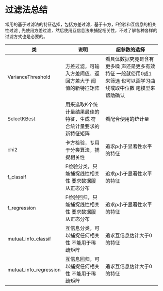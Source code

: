 # 过滤法总结

常用的基于过滤法的特征选择，包括方差过滤，基于卡方，F检验和互信息的相关性过滤  , 先使用方差过滤，然后使用互信息法来捕捉相关性，不过了解各种各样的过滤方式也是必要的。  

| 类                     | 说明                                                         | 超参数的选择                                                 |
| ---------------------- | ------------------------------------------------------------ | ------------------------------------------------------------ |
| VarianceThreshold      | 方差过滤，可输入方差阈值，返回方差大于 阈值的新特征矩阵      | 看具体数据究竟是含有更多噪 声还是更多有效特征 一般就使用0或1来筛选 也可以画学习曲线或取中位数 跑模型来帮助确认 |
| SelectKBest            | 用来选取K个统计量结果最佳的特征，生成 符合统计量要求的新特征矩阵 | 看配合使用的统计量                                           |
| chi2                   | 卡方检验，专用于分类算法，捕捉相关性                         | 追求p小于显著性水平的特征                                    |
| f_classif              | F检验分类，只能捕捉线性相关性 要求数据服从正态分布           | 追求p小于显著性水平的特征                                    |
| f_regression           | F检验回归，只能捕捉线性相关性 要求数据服从正态分布           | 追求p小于显著性水平的特征                                    |
| mutual_info_classif    | 互信息分类，可以捕捉任何相关性 不能用于稀疏矩阵              | 追求互信息估计大于0的特征                                    |
| mutual_info_regression | 互信息回归，可以捕捉任何相关性 不能用于稀疏矩阵              | 追求互信息估计大于0的特征                                    |